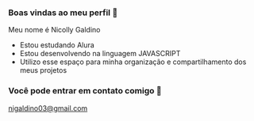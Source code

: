 ### Boas vindas ao meu perfil 🤍

Meu nome é Nicolly Galdino

- Estou estudando Alura
- Estou desenvolvendo na linguagem JAVASCRIPT
- Utilizo esse espaço para minha organização e compartilhamento dos meus projetos

### Você pode entrar em contato comigo 📧

nigaldino03@gmail.com
